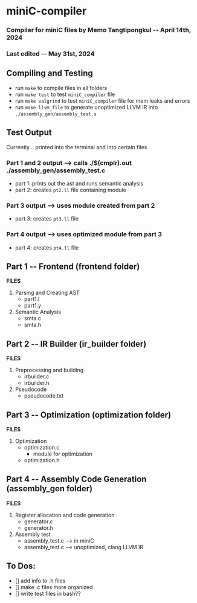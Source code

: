 # miniC-compiler
### Compiler for miniC files by Memo Tangtipongkul -- April 14th, 2024
### Last edited -- May 31st, 2024

## Compiling and Testing
- run `make` to compile files in all folders
- run `make test` to test `miniC_compiler` file
- run `make valgrind` to test `miniC_compiler` file for mem leaks and errors
- run `make llvm_file` to generate unoptimized LLVM IR into `./assembly_gen/assembly_test.s`

## Test Output
Currently... printed into the terminal and into certain files
### Part 1 and 2 output --> calls ./$(cmplr).out ./assembly_gen/assembly_test.c
- part 1: prints out the ast and runs semantic analysis
- part 2: creates `pt2.ll` file containing module
### Part 3 output --> uses module created from part 2
- part 3: creates `pt3.ll` file 
### Part 4 output --> uses optimized module from part 3
- part 4: creates `pt4.ll` file

## Part 1 -- Frontend (frontend folder)

**FILES**
1. Parsing and Creating AST
   - part1.l
   - part1.y 
2. Semantic Analysis
   - smta.c
   - smta.h


## Part 2 -- IR Builder  (ir_builder folder)

**FILES**
1. Preprocessing and building
   - irbuilder.c
   - irbuilder.h
2. Pseudocode
   - pseudocode.txt

## Part 3 -- Optimization (optimization folder)

**FILES**
1. Optimization
   - optimization.c
      - module for optimization
   - optimization.h

## Part 4 -- Assembly Code Generation (assembly_gen folder)

**FILES**
1. Register allocation and code generation
   - generator.c
   - generator.h
2. Assembly test
   - assembly_test.c --> in miniC
   - assembly_test.c --> unoptimized, clang LLVM IR


## To Dos:
- [] add info to .h files
- [] make .c files more organized
- [] write test files in bash??